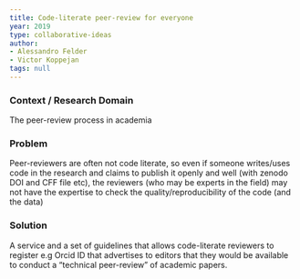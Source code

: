```yaml
---
title: Code-literate peer-review for everyone
year: 2019
type: collaborative-ideas
author:
- Alessandro Felder
- Victor Koppejan
tags: null
---
```

### **Context / Research Domain**

The peer-review process in academia


### **Problem**

Peer-reviewers are often not code literate, so even if someone writes/uses code in the research and claims to publish it openly and well (with zenodo DOI and CFF file etc), the reviewers (who may be experts in the field) may not have the expertise to check the quality/reproducibility of the code (and the data) 


### **Solution**

A service and a set of guidelines that allows code-literate reviewers to register e.g Orcid ID that advertises to editors that they would be available to conduct a “technical peer-review” of academic papers.

